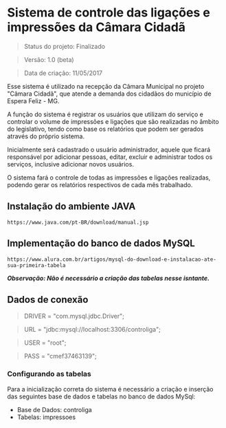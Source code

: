 # Sistema de controle das ligações e impressões da Câmara Cidadã
> Status do projeto: Finalizado

> Versão: 1.0 (beta)

> Data de criação: 11/05/2017
<p>Esse sistema é utilizado na recepção da Câmara Municipal no projeto "Câmara Cidadã", que atende a demanda dos cidadãos do município de Espera Feliz - MG.</p>
<p>A função do sistema é registrar os usuários que utilizam do serviço e controlar o volume de impressões e ligações que são realizadas no âmbito do legislativo, tendo como base os relatórios que podem ser gerados através do próprio sistema.</p>
<p>Inicialmente será cadastrado o usuário administrador, aquele que ficará responsável por adicionar pessoas, editar, excluir e administrar todos os serviços, inclusive adicionar novos usuários.</p>
<p>O sistema fará o controle de todas as impressões e ligações realizadas, podendo gerar os relatórios respectivos de cada mês trabalhado.</p>

## Instalação do ambiente JAVA
```
https://www.java.com/pt-BR/download/manual.jsp
```
## Implementação do banco de dados MySQL
```
https://www.alura.com.br/artigos/mysql-do-download-e-instalacao-ate-sua-primeira-tabela
```
***Observação: Não é necessário a criação das tabelas nesse isntante.***

## Dados de conexão
> DRIVER = "com.mysql.jdbc.Driver";

> URL = "jdbc:mysql://localhost:3306/controliga";

> USER = "root";

> PASS = "cmef37463139";

### Configurando as tabelas
Para a inicialização correta do sistema é necessário a criação e inserção das seguintes base de dados e tabelas no banco de dados MySql:
* Base de Dados: controliga
* Tabelas: impressoes

